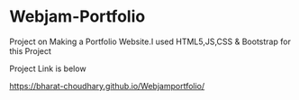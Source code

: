 # Webjam-Portfolio
Project on Making a Portfolio Website.I used HTML5,JS,CSS & Bootstrap for this Project

Project Link is below

https://bharat-choudhary.github.io/Webjamportfolio/
